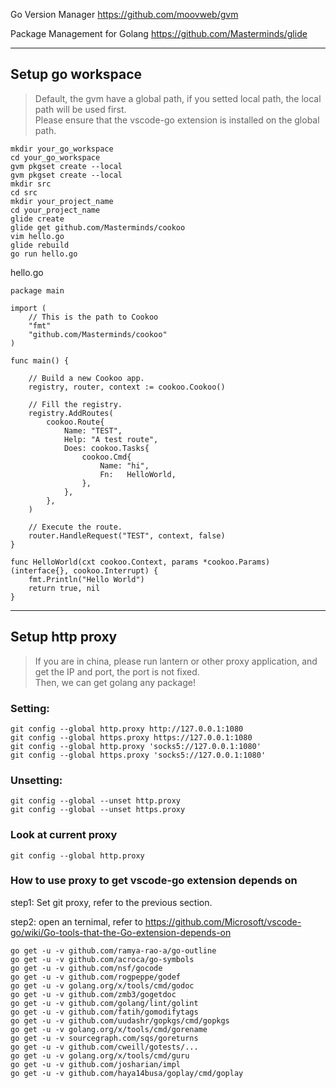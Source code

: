 Go Version Manager https://github.com/moovweb/gvm

Package Management for Golang https://github.com/Masterminds/glide

***
## Setup go workspace
>Default, the gvm have a global path, if you setted  local path, the local path will be used first.  
Please ensure that the vscode-go extension is installed on the global path.

```
mkdir your_go_workspace
cd your_go_workspace
gvm pkgset create --local
gvm pkgset create --local
mkdir src
cd src
mkdir your_project_name
cd your_project_name
glide create
glide get github.com/Masterminds/cookoo
vim hello.go
glide rebuild
go run hello.go
```

hello.go
```
package main

import (
	// This is the path to Cookoo
	"fmt"
	"github.com/Masterminds/cookoo"
)

func main() {

	// Build a new Cookoo app.
	registry, router, context := cookoo.Cookoo()

	// Fill the registry.
	registry.AddRoutes(
		cookoo.Route{
			Name: "TEST",
			Help: "A test route",
			Does: cookoo.Tasks{
				cookoo.Cmd{
					Name: "hi",
					Fn:   HelloWorld,
				},
			},
		},
	)

	// Execute the route.
	router.HandleRequest("TEST", context, false)
}

func HelloWorld(cxt cookoo.Context, params *cookoo.Params) (interface{}, cookoo.Interrupt) {
	fmt.Println("Hello World")
	return true, nil
}

```
***
## Setup http proxy
>If you are in china, please run lantern or other proxy application, and get the IP and port, the port is not fixed.  
Then, we can get golang any package!
### Setting: 

```
git config --global http.proxy http://127.0.0.1:1080
git config --global https.proxy https://127.0.0.1:1080
git config --global http.proxy 'socks5://127.0.0.1:1080'
git config --global https.proxy 'socks5://127.0.0.1:1080'
```

### Unsetting:
```
git config --global --unset http.proxy
git config --global --unset https.proxy
```

### Look at current proxy
```
git config --global http.proxy
```

### How to use proxy to get vscode-go extension depends on

step1: Set git proxy, refer to the previous section.

step2: open an ternimal, refer to https://github.com/Microsoft/vscode-go/wiki/Go-tools-that-the-Go-extension-depends-on
```
go get -u -v github.com/ramya-rao-a/go-outline
go get -u -v github.com/acroca/go-symbols
go get -u -v github.com/nsf/gocode
go get -u -v github.com/rogpeppe/godef
go get -u -v golang.org/x/tools/cmd/godoc
go get -u -v github.com/zmb3/gogetdoc
go get -u -v github.com/golang/lint/golint
go get -u -v github.com/fatih/gomodifytags
go get -u -v github.com/uudashr/gopkgs/cmd/gopkgs
go get -u -v golang.org/x/tools/cmd/gorename
go get -u -v sourcegraph.com/sqs/goreturns
go get -u -v github.com/cweill/gotests/...
go get -u -v golang.org/x/tools/cmd/guru
go get -u -v github.com/josharian/impl
go get -u -v github.com/haya14busa/goplay/cmd/goplay
```

